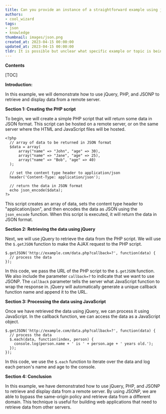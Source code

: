 ```yaml
---
title: Can you provide an instance of a straightforward example using jquery, php, and jsonp?
authors:
- cool_wizard
tags:
- json
- knowledge
thumbnail: images/json.png
created_at: 2023-04-15 00:00:00
updated_at: 2023-04-15 00:00:00
tldr: It is possible but unclear what specific example or topic is being referred to in the question.
---
```


**Contents**

[TOC]

**Introduction:**

In this example, we will demonstrate how to use jQuery, PHP, and JSONP to retrieve and display data from a remote server. 

**Section 1: Creating the PHP script**

To begin, we will create a simple PHP script that will return some data in JSON format. This script can be hosted on a remote server, or on the same server where the HTML and JavaScript files will be hosted.

```
<?php
  // array of data to be returned in JSON format
  $data = array(
      array("name" => "John", "age" => 30),
      array("name" => "Jane", "age" => 25),
      array("name" => "Bob", "age" => 40)
  );
  
  // set the content type header to application/json
  header('Content-Type: application/json');
  
  // return the data in JSON format
  echo json_encode($data);
?>
```

This script creates an array of data, sets the content type header to "application/json", and then encodes the data as JSON using the `json_encode` function. When this script is executed, it will return the data in JSON format.

**Section 2: Retrieving the data using jQuery**

Next, we will use jQuery to retrieve the data from the PHP script. We will use the `$.getJSON` function to make the AJAX request to the PHP script.

```
$.getJSON('http://example.com/data.php?callback=?', function(data) {
  // process the data
});
```

In this code, we pass the URL of the PHP script to the `$.getJSON` function. We also include the parameter `callback=?` to indicate that we want to use JSONP. The `callback` parameter tells the server what JavaScript function to wrap the response in. jQuery will automatically generate a unique callback function name and append it to the URL. 

**Section 3: Processing the data using JavaScript**

Once we have retrieved the data using jQuery, we can process it using JavaScript. In the callback function, we can access the data as a JavaScript object.

```
$.getJSON('http://example.com/data.php?callback=?', function(data) {
  // process the data
  $.each(data, function(index, person) {
    console.log(person.name + ' is ' + person.age + ' years old.');
  });
});
```

In this code, we use the `$.each` function to iterate over the data and log each person's name and age to the console.

**Section 4: Conclusion**

In this example, we have demonstrated how to use jQuery, PHP, and JSONP to retrieve and display data from a remote server. By using JSONP, we are able to bypass the same-origin policy and retrieve data from a different domain. This technique is useful for building web applications that need to retrieve data from other servers.
